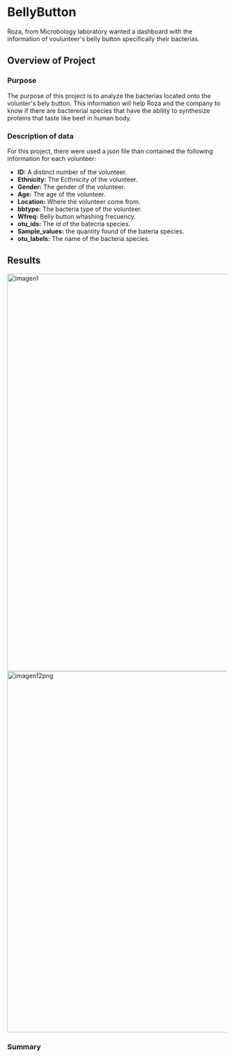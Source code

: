 # BellyButton
Roza, from Microbology laboratory wanted a dashboard with the information of voulunteer's belly button specifically their bacterias.

## Overview of Project 
### Purpose 
The purpose of this project is to analyze the bacterias located onto the volunter's bely button. This information will help Roza and the company to know if there are bactererial species that have the ability to synthesize proteins that taste like beef in human body.

### Description of data

For this project, there were used a json file than contained the following information for each volunteer:

* **ID:** A distinct number of the volunteer.
* **Ethnicity:** The Ecthnicity of the volunteer.
* **Gender:** The gender of the volunteer.
* **Age:** The age of the volunteer.
* **Location:** Where the volunteer come from.
* **bbtype:** The bacteria type of the volunteer.
* **Wfreq:** Belly button whashing frecuency. 
* **otu_ids:** The id of the batecria species.
* **Sample_values:** the quantity found of the bateria species.
* **otu_labels:** The name of the bacteria species.



## Results 

<img width="913" alt="imagen1" src="https://user-images.githubusercontent.com/96165500/185718485-c173a9b1-2a8f-445f-878c-e12b64b0d11e.png">

<img width="830" alt="imagen12png" src="https://user-images.githubusercontent.com/96165500/185718486-2e4b0220-28e5-4174-8002-f541ffc340cd.png">

### Summary
 

